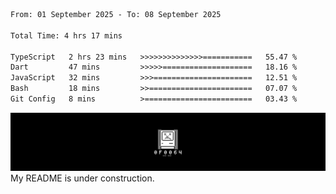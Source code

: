 <!--START_SECTION:waka-->

```txt
From: 01 September 2025 - To: 08 September 2025

Total Time: 4 hrs 17 mins

TypeScript   2 hrs 23 mins   >>>>>>>>>>>>>>===========   55.47 %
Dart         47 mins         >>>>>====================   18.16 %
JavaScript   32 mins         >>>======================   12.51 %
Bash         18 mins         >>=======================   07.07 %
Git Config   8 mins          >========================   03.43 %
```

<!--END_SECTION:waka-->

<img src="https://raw.githubusercontent.com/n3xta/image-hosting/main/img/202411032331174.png"/>
My README is under construction. 
